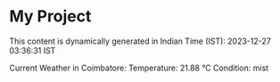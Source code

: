 # My Project

This content is dynamically generated in Indian Time (IST): 2023-12-27 03:36:31 IST


Current Weather in Coimbatore:
Temperature: 21.88 °C
Condition: mist
